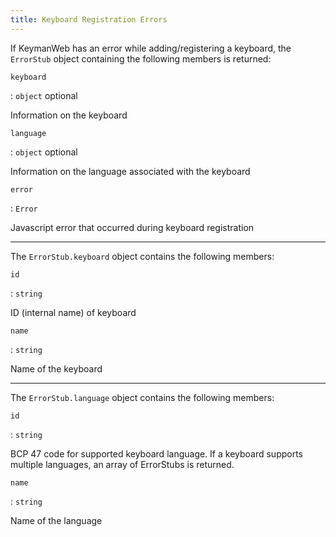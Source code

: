 ```yaml
---
title: Keyboard Registration Errors
---
```


If KeymanWeb has an error while adding/registering a keyboard, the `ErrorStub` object containing the following members is returned:

`keyboard`

: `object` <span class="optional">optional</span>

  Information on the keyboard

`language`

: `object` <span class="optional">optional</span>

  Information on the language associated with the keyboard

`error`

: `Error`

  Javascript error that occurred during keyboard registration

---

The `ErrorStub.keyboard` object contains the following members:

`id`

: `string`

ID (internal name) of keyboard

`name`

: `string`

Name of the keyboard

---

The `ErrorStub.language` object contains the following members:

`id`

: `string`

BCP 47 code for supported keyboard language. If a keyboard supports multiple languages, an array of ErrorStubs is returned.

`name`

: `string`

Name of the language
